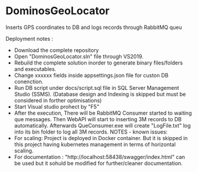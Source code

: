 # DominosGeoLocator
Inserts GPS coordinates to DB and logs records through RabbitMQ queu

Deployment notes :

- Download the complete repository
- Open "DominosGeoLocator.sln" file through VS2019.
- Rebuild the complete solution inorder to generate binary files/folders and executables.
- Change xxxxxx fields inside  appsettings.json  file for custon DB conenction.
- Run DB script under docs/script.sql file in SQL Server Management Studio (SSMS). (Database design and Indexing is skipped but must be considered in forther optimisations)
- Start Visual studio prohect by "F5"
- After the execution, There will be RabbitMQ Consumer started to waiting que messages. Then WebAPI will start to inserting 3M records to DB automatically. Afterwards QueConsumer.exe will create "LogFile.txt" log into its bin folder to log all 3M records.
NOTES - known issues:
- For scaling: Project is deployed in Docker container. But it is skipped in this project having kubernetes management in terms of horizontal scaling.
- For documentation : "http://localhost:58438/swagger/index.html" can be used but it sohuld be modified for further/cleaner documentation.

